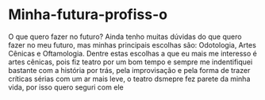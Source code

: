 # Minha-futura-profiss-o
O que quero fazer no futuro?
  Ainda tenho muitas dúvidas do que quero fazer no meu futuro, mas minhas principais escolhas são: Odotologia, Artes Cênicas e Oftamologia. Dentre estas escolhas a que eu mais
  me interesso é artes cênicas, pois fiz teatro por um bom tempo e sempre me indentifiquei bastante com a história por trás, pela improvisação e pela forma de trazer críticas
  sérias com um ar mais leve, o teatro dsmepre fez parete da minha vida, por isso quero seguri com ele
